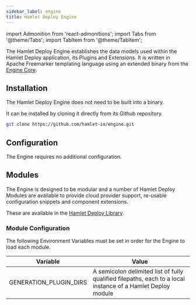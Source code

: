 ```yaml
---
sidebar_label: engine
title: Hamlet Deploy Engine
---
```

import Admonition from 'react-admonitions';
import Tabs from '@theme/Tabs';
import TabItem from '@theme/TabItem';

The Hamlet Deploy Engine establishes the data models used within the Hamlet Deploy application, its Plugins and Extensions. It is written in Apache Freemarker templating language using an extended binary from the [Engine Core](./engine_core).

## Installation

The Hamlet Deploy Engine does not need to be built into a binary.

It can be installed by cloning it directly from its Github repository.

```bash
git clone https://github.com/hamlet-io/engine.git
```

## Configuration

The Engine requires no additional configuration.

## Modules

The Engine is designed to be modular and a number of Hamlet Deploy Modules are available to provide cloud provider support, re-usable configuration snippets and component extensions.

These are available in the [Hamlet Deploy Library](https://github.com/hamlet-io/hamlet-library).

### Module Configuration

 The following Environment Variables must be set in order for the Engine to load each module.

 | Variable                | Value                                                                                                       |
 |-------------------------|-------------------------------------------------------------------------------------------------------------|
 | GENERATION_PLUGIN_DIRS  | A semicolon delimited list of fully qualified filepaths, each to a local instance of a Hamlet Deploy module |
